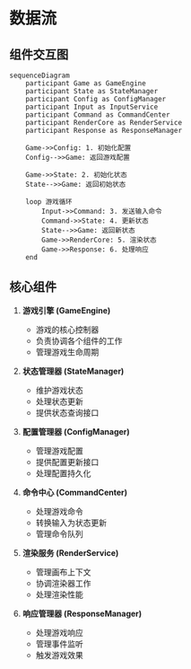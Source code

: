 # 数据流

## 组件交互图

```mermaid
sequenceDiagram
    participant Game as GameEngine
    participant State as StateManager
    participant Config as ConfigManager
    participant Input as InputService
    participant Command as CommandCenter
    participant RenderCore as RenderService
    participant Response as ResponseManager

    Game->>Config: 1. 初始化配置
    Config-->>Game: 返回游戏配置

    Game->>State: 2. 初始化状态
    State-->>Game: 返回初始状态

    loop 游戏循环
        Input->>Command: 3. 发送输入命令
        Command->>State: 4. 更新状态
        State-->>Game: 返回新状态
        Game->>RenderCore: 5. 渲染状态
        Game->>Response: 6. 处理响应
    end
```

## 核心组件

1. **游戏引擎 (GameEngine)**
   - 游戏的核心控制器
   - 负责协调各个组件的工作
   - 管理游戏生命周期

2. **状态管理器 (StateManager)**
   - 维护游戏状态
   - 处理状态更新
   - 提供状态查询接口

3. **配置管理器 (ConfigManager)**
   - 管理游戏配置
   - 提供配置更新接口
   - 处理配置持久化

4. **命令中心 (CommandCenter)**
   - 处理游戏命令
   - 转换输入为状态更新
   - 管理命令队列

5. **渲染服务 (RenderService)**
   - 管理画布上下文
   - 协调渲染器工作
   - 处理渲染性能

6. **响应管理器 (ResponseManager)**
   - 处理游戏响应
   - 管理事件监听
   - 触发游戏效果 